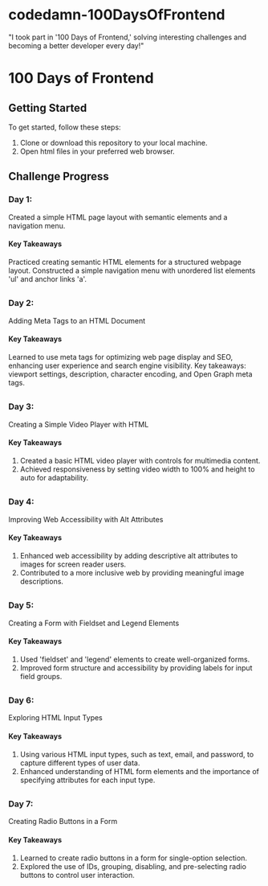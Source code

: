 # codedamn-100DaysOfFrontend
"I took part in '100 Days of Frontend,' solving interesting challenges and becoming a better developer every day!"

# 100 Days of Frontend
## Getting Started

To get started, follow these steps:

1. Clone or download this repository to your local machine.
2. Open html files in your preferred web browser.

<h2>Challenge Progress</h2>
<h3>Day 1:</h3> Created a simple HTML page layout with semantic elements and a navigation menu.
<h4>Key Takeaways</h4>
Practiced creating semantic HTML elements for a structured webpage layout.
Constructed a simple navigation menu with unordered list elements 'ul' and anchor links 'a'.

##

<h3>Day 2:</h3> Adding Meta Tags to an HTML Document
<h4>Key Takeaways</h4>
Learned to use meta tags for optimizing web page display and SEO, enhancing user experience and search engine visibility. Key takeaways: viewport settings, description, character encoding, and Open Graph meta tags.

##

<h3>Day 3:</h3> Creating a Simple Video Player with HTML
<h4>Key Takeaways</h4>

1. Created a basic HTML video player with controls for multimedia content.
2. Achieved responsiveness by setting video width to 100% and height to auto for adaptability.

##

<h3>Day 4:</h3> Improving Web Accessibility with Alt Attributes
<h4>Key Takeaways</h4>

1. Enhanced web accessibility by adding descriptive alt attributes to images for screen reader users.
2. Contributed to a more inclusive web by providing meaningful image descriptions.

##

<h3>Day 5:</h3> Creating a Form with Fieldset and Legend Elements
<h4>Key Takeaways</h4>

1. Used 'fieldset' and 'legend' elements to create well-organized forms.
2. Improved form structure and accessibility by providing labels for input field groups.

##

<h3>Day 6:</h3> Exploring HTML Input Types
<h4>Key Takeaways</h4>

1. Using various HTML input types, such as text, email, and password, to capture different types of user data.
2. Enhanced understanding of HTML form elements and the importance of specifying attributes for each input type.

##

<h3>Day 7:</h3> Creating Radio Buttons in a Form
<h4>Key Takeaways</h4>

1. Learned to create radio buttons in a form for single-option selection.
2. Explored the use of IDs, grouping, disabling, and pre-selecting radio buttons to control user interaction.

##